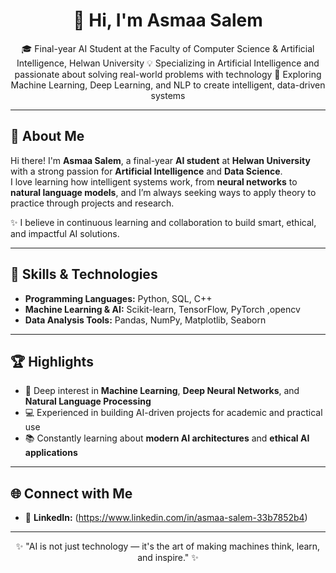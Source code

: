 <h1 align="center">👋 Hi, I'm Asmaa Salem</h1>

<p align="center">
🎓 Final-year AI Student at the Faculty of Computer Science & Artificial Intelligence, Helwan University  
💡 Specializing in Artificial Intelligence and passionate about solving real-world problems with technology  
🚀 Exploring Machine Learning, Deep Learning, and NLP to create intelligent, data-driven systems
</p>

---

## 💫 About Me

Hi there! I'm **Asmaa Salem**, a final-year **AI student** at **Helwan University** with a strong passion for **Artificial Intelligence** and **Data Science**.  
I love learning how intelligent systems work, from **neural networks** to **natural language models**, and I’m always seeking ways to apply theory to practice through projects and research.  

✨ I believe in continuous learning and collaboration to build smart, ethical, and impactful AI solutions.

---

## 🧠 Skills & Technologies

- **Programming Languages:** Python, SQL, C++  
- **Machine Learning & AI:** Scikit-learn, TensorFlow, PyTorch ,opencv 
- **Data Analysis Tools:** Pandas, NumPy, Matplotlib, Seaborn  


---

## 🏆 Highlights

- 🎯 Deep interest in **Machine Learning**, **Deep Neural Networks**, and **Natural Language Processing**  
- 💻 Experienced in building AI-driven projects for academic and practical use  
- 📚 Constantly learning about **modern AI architectures** and **ethical AI applications**

---

## 🌐 Connect with Me
- 💼 **LinkedIn:** (https://www.linkedin.com/in/asmaa-salem-33b7852b4)
---

<p align="center">
✨ "AI is not just technology — it's the art of making machines think, learn, and inspire." ✨  
</p>
